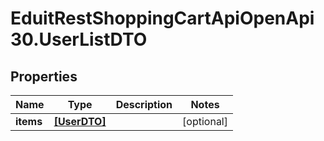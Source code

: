 # EduitRestShoppingCartApiOpenApi30.UserListDTO

## Properties

Name | Type | Description | Notes
------------ | ------------- | ------------- | -------------
**items** | [**[UserDTO]**](UserDTO.md) |  | [optional] 


